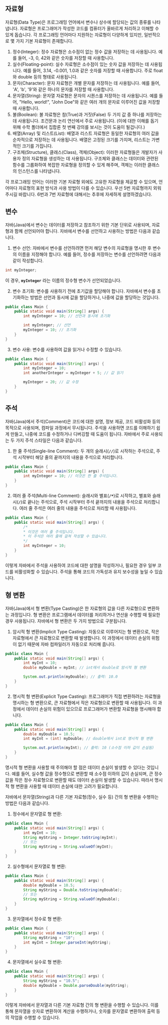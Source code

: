 ## 자료형

자료형(Data Type)은 프로그래밍 언어에서 변수나 상수에 할당되는 값의 종류를 나타냅니다. 자료형은 프로그래머가 작성한 코드를 컴퓨터가 올바르게 처리하고 이해할 수 있게 돕습니다. 각 프로그래밍 언어마다 지원하는 자료형이 다양하게 있지만, 일반적으로 몇 가지 기본 자료형이 존재합니다.

1. 정수(Integer): 정수 자료형은 소수점이 없는 정수 값을 저장하는 데 사용됩니다. 예를 들어, -3, 0, 42와 같은 숫자를 저장할 때 사용합니다.
2. 실수(Floating-point): 실수 자료형은 소수점이 있는 숫자 값을 저장하는 데 사용됩니다. 예를 들어, 3.14, -0.001, 1.0과 같은 숫자를 저장할 때 사용합니다. 주로 float와 double 등의 형태로 사용됩니다.
3. 문자(Character): 문자 자료형은 개별 문자를 저장하는 데 사용됩니다. 예를 들어, 'A', 'b', '9'와 같은 하나의 문자를 저장할 때 사용합니다.
4. 문자열(String): 문자열 자료형은 문자의 시퀀스를 저장하는 데 사용됩니다. 예를 들어, "Hello, world!", "John Doe"와 같은 여러 개의 문자로 이루어진 값을 저장할 때 사용합니다.
5. 불(Boolean): 불 자료형은 참(True)과 거짓(False) 두 가지 값 중 하나를 저장하는 데 사용됩니다. 조건문과 논리 연산에서 주로 사용됩니다. (이에 대한 이해를 돕기 위해 수학 폴더에서 집합론 첫 번째 강의를 보시는 것이 도움이 될겁니다.)
6. 배열(Array) 및 리스트(List): 배열과 리스트 자료형은 동일한 자료형의 여러 값을 순차적으로 저장하는 데 사용됩니다. 배열은 고정된 크기를 가지며, 리스트는 가변적인 크기를 가집니다.
7. 구조체(Structure), 클래스(Class), 객체(Object): 이러한 자료형들은 개발자가 사용자 정의 자료형을 생성하는 데 사용됩니다. 구조체와 클래스는 데이터와 관련된 함수를 그룹화하여 복잡한 자료형을 정의할 수 있게 해주며, 객체는 이러한 클래스의 인스턴스를 나타냅니다.

각 프로그래밍 언어는 이러한 기본 자료형 외에도 고유한 자료형을 제공할 수 있으며, 언어마다 자료형의 표현 방식과 사용 방법이 다를 수 있습니다.
우선 5번 자료형까지 외워주시길 바랍니다.
6번과 7번 자료형에 대해서는 추후에 자세하게 설명하겠습니다.

## 변수

자바(Java)에서 변수는 데이터를 저장하고 참조하기 위한 기본 단위로 사용되며, 자료형과 함께 선언되어야 합니다. 자바에서 변수를 선언하고 사용하는 방법은 다음과 같습니다.

1. 변수 선언: 자바에서 변수를 선언하려면 먼저 해당 변수의 자료형을 명시한 후 변수의 이름을 지정해야 합니다. 예를 들어, 정수를 저장하는 변수를 선언하려면 다음과 같이 작성합니다.

```java
int myInteger;
```

이 경우, **`myInteger`** 라는 이름의 정수형 변수가 선언되었습니다.

2. 변수 초기화: 변수를 사용하기 전에 초기값을 할당해야 합니다. 자바에서 변수를 초기화하는 방법은 선언과 동시에 값을 할당하거나, 나중에 값을 할당하는 것입니다.

```java
public class Main {
    public static void main(String[] args) {
        int myInteger = 10; // 선언과 동시에 초기화

        int myInteger; // 선언
        myInteger = 10; // 초기화
    }
}
```

3. 변수 사용: 변수를 사용하여 값을 읽거나 수정할 수 있습니다.

```java
public class Main {
    public static void main(String[] args) {
        int myInteger = 10;
        int anotherInteger = myInteger + 5; // 값 읽기

        myInteger = 20; // 값 수정
    }
}
```

## 주석

자바(Java)에서 주석(Comment)은 코드에 대한 설명, 정보 제공, 코드 비활성화 등의 목적으로 사용되며, 컴파일 과정에서 무시됩니다. 주석을 사용하면 코드를 이해하기 쉽게 만들고, 나중에 코드를 수정하거나 디버깅할 때 도움이 됩니다. 자바에서 주로 사용되는 두 가지 주석 스타일은 다음과 같습니다.

1. 한 줄 주석(Single-line Comment): 두 개의 슬래시(**`//`**)로 시작하는 주석으로, 주석 시작부터 해당 줄의 끝까지의 내용을 주석으로 처리합니다.

```java
public class Main {
    public static void main(String[] args) {
        int myInteger = 10; // 이것은 한 줄 주석입니다.
    }
}
```

2. 여러 줄 주석(Multi-line Comment): 슬래시와 별표(**`/*`**)로 시작하고, 별표와 슬래시(**`/`**)로 끝나는 주석으로, 주석 시작부터 주석 끝까지의 내용을 주석으로 처리합니다. 여러 줄 주석은 여러 줄의 내용을 주석으로 처리할 때 사용됩니다.

```java
public class Main {
    public static void main(String[] args) {
        /*
        * 이것은 여러 줄 주석입니다.
        * 이 주석은 여러 줄에 걸쳐 작성할 수 있습니다.
        */
        int myInteger = 10;
    }
}
```

이렇게 자바에서 주석을 사용하여 코드에 대한 설명을 작성하거나, 필요한 경우 일부 코드를 비활성화할 수 있습니다. 주석을 통해 코드의 가독성과 유지 보수성을 높일 수 있습니다.

## 형 변환

자바(Java)에서 형 변환(Type Casting)은 한 자료형의 값을 다른 자료형으로 변환하는 과정입니다. 형 변환은 프로그램에서 데이터를 처리하거나 연산을 수행할 때 필요한 경우 사용됩니다. 자바에서 형 변환은 두 가지 방법으로 구분됩니다.

1. 암시적 형 변환(Implicit Type Casting): 자동으로 이루어지는 형 변환으로, 작은 자료형에서 큰 자료형으로 변환할 때 발생합니다. 이 과정에서 데이터 손실의 위험이 없기 때문에 자바 컴파일러가 자동으로 처리해 줍니다.

```java
public class Main {
    public static void main(String[] args) {
        int myInt = 10;
        double myDouble = myInt; // int에서 double로 암시적 형 변환

        System.out.println(myDouble); // 출력: 10.0
    }
}
```

2. 명시적 형 변환(Explicit Type Casting): 프로그래머가 직접 변환하려는 자료형을 명시하는 형 변환으로, 큰 자료형에서 작은 자료형으로 변환할 때 사용됩니다. 이 과정에서 데이터 손실의 위험이 있으므로 프로그래머가 변환할 자료형을 명시해야 합니다.

```java
public class Main {
    public static void main(String[] args) {
        double myDouble = 10.5;
        int myInt = (int) myDouble; // double에서 int로 명시적 형 변환

        System.out.println(myInt); // 출력: 10 (소수점 이하 값이 손실됨)
    }
}
```

명시적 형 변환을 사용할 때 주의해야 할 점은 데이터 손실이 발생할 수 있다는 것입니다. 예를 들어, 실수형 값을 정수형으로 변환할 때 소수점 이하의 값이 손실되며, 큰 정수 값을 작은 정수 자료형으로 변환할 때도 데이터 손실이 발생할 수 있습니다. 따라서 명시적 형 변환을 사용할 때 데이터 손실에 대한 고려가 필요합니다.

자바에서 문자열(String)과 다른 기본 자료형(정수, 실수 등) 간의 형 변환을 수행하는 방법은 다음과 같습니다.

1. 정수에서 문자열로 형 변환:

```java
public class Main {
    public static void main(String[] args) {
        int myInt = 10;
        String myString = Integer.toString(myInt);
        // 또는
        String myString = String.valueOf(myInt);
    }
}
```

2. 실수형에서 문자열로 형 변환:

```java
public class Main {
    public static void main(String[] args) {
        double myDouble = 10.5;
        String myString = Double.toString(myDouble);
        // 또는
        String myString = String.valueOf(myDouble);
    }
}
```

3. 문자열에서 정수로 형 변환:

```java
public class Main {
    public static void main(String[] args) {
        String myString = "10";
        int myInt = Integer.parseInt(myString);
    }
}
```

4. 문자열에서 실수로 형 변환:

```java
public class Main {
    public static void main(String[] args) {
        String myString = "10.5";
        double myDouble = Double.parseDouble(myString);
    }
}
```

이렇게 자바에서 문자열과 다른 기본 자료형 간의 형 변환을 수행할 수 있습니다. 이를 통해 문자열을 숫자로 변환하여 계산을 수행하거나, 숫자를 문자열로 변환하여 출력 등의 작업을 수행할 수 있습니다.